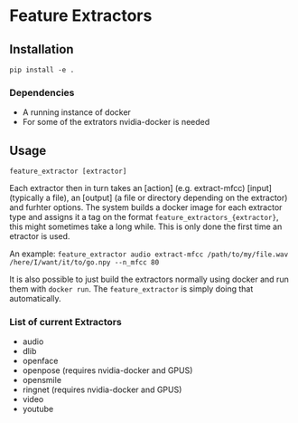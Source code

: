 # Feature Extractors

## Installation
`pip install -e .`

### Dependencies
* A running instance of docker
* For some of the extrators nvidia-docker is needed

## Usage

`feature_extractor [extractor]`

Each extractor then in turn takes an [action] (e.g. extract-mfcc) [input] (typically a file), an [output] (a file or directory depending on the extractor) and furhter options. The system builds a docker image for each extractor type and assigns it a tag on the format `feature_extractors_{extractor}`, this might sometimes take a long while. This is only done the first time an etractor is used. 


An example:
`feature_extractor audio extract-mfcc /path/to/my/file.wav /here/I/want/it/to/go.npy --n_mfcc 80`

It is also possible to just build the extractors normally using docker and run them with `docker run`. The `feature_extractor` is simply doing that automatically.

### List of current Extractors
* audio
* dlib
* openface
* openpose (requires nvidia-docker and GPUS)
* opensmile
* ringnet (requires nvidia-docker and GPUS)
* video
* youtube
